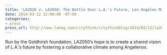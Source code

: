 ```yaml
---
title: 'LA2020 v. LA2050: The Battle Over L.A.’s Future, Los Angeles Magazine'
date: 2014-03-12 12:00:00 -07:00
categories:
- press
press_url: http://www.lamag.com/citythink/citythinkblog/2014/03/12/la2020-v-la2050-the-battle-over-las-future
---
```


Run by the Goldhirsh foundation, LA2050’s hope is to create a shared vision of L.A.’s future by fostering a collaborative climate among Angelenos.
